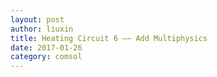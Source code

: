 ```yaml
---
layout: post
author: liuxin
title: Heating Circuit 6 —— Add Multiphysics
date: 2017-01-26
category: comsol
---
```

